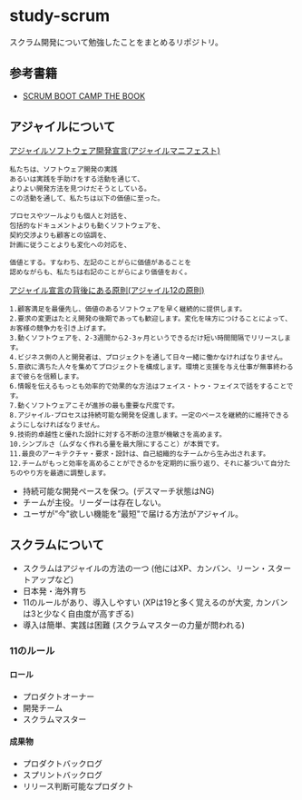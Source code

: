 # study-scrum
スクラム開発について勉強したことをまとめるリポジトリ。

## 参考書籍
- [SCRUM BOOT CAMP THE BOOK](http://amzn.to/2tU2MOR)

## アジャイルについて
[アジャイルソフトウェア開発宣言(アジャイルマニフェスト)](http://agilemanifesto.org/iso/ja/manifesto.html)

```
私たちは、ソフトウェア開発の実践
あるいは実践を手助けをする活動を通じて、
よりよい開発方法を見つけだそうとしている。
この活動を通して、私たちは以下の価値に至った。

プロセスやツールよりも個人と対話を、
包括的なドキュメントよりも動くソフトウェアを、
契約交渉よりも顧客との協調を、
計画に従うことよりも変化への対応を、

価値とする。すなわち、左記のことがらに価値があることを
認めながらも、私たちは右記のことがらにより価値をおく。 
```

[アジャイル宣言の背後にある原則(アジャイル12の原則)](http://agilemanifesto.org/iso/ja/principles.html)
```
1.顧客満足を最優先し、価値のあるソフトウェアを早く継続的に提供します。
2.要求の変更はたとえ開発の後期であっても歓迎します。変化を味方につけることによって、お客様の競争力を引き上げます。
3.動くソフトウェアを、2-3週間から2-3ヶ月というできるだけ短い時間間隔でリリースします。
4.ビジネス側の人と開発者は、プロジェクトを通して日々一緒に働かなければなりません。
5.意欲に満ちた人々を集めてプロジェクトを構成します。環境と支援を与え仕事が無事終わるまで彼らを信頼します。
6.情報を伝えるもっとも効率的で効果的な方法はフェイス・トゥ・フェイスで話をすることです。
7.動くソフトウェアこそが進捗の最も重要な尺度です。
8.アジャイル･プロセスは持続可能な開発を促進します。一定のペースを継続的に維持できるようにしなければなりません。
9.技術的卓越性と優れた設計に対する不断の注意が機敏さを高めます。
10.シンプルさ（ムダなく作れる量を最大限にすること）が本質です。
11.最良のアーキテクチャ・要求・設計は、自己組織的なチームから生み出されます。
12.チームがもっと効率を高めることができるかを定期的に振り返り、それに基づいて自分たちのやり方を最適に調整します。
```

- 持続可能な開発ペースを保つ。(デスマーチ状態はNG)
- チームが主役。リーダーは存在しない。
- ユーザが”今"欲しい機能を”最短"で届ける方法がアジャイル。

## スクラムについて
- スクラムはアジャイルの方法の一つ (他にはXP、カンバン、リーン・スタートアップなど)
- 日本発・海外育ち
- 11のルールがあり、導入しやすい (XPは19と多く覚えるのが大変, カンバンは3と少なく自由度が高すぎる)
- 導入は簡単、実践は困難 (スクラムマスターの力量が問われる)

### 11のルール
#### ロール
- プロダクトオーナー
- 開発チーム
- スクラムマスター

#### 成果物
- プロダクトバックログ
- スプリントバックログ
- リリース判断可能なプロダクト
